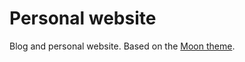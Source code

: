 # Personal website
Blog and personal website. Based on the [Moon theme](https://github.com/TaylanTatli/Moon).

